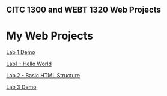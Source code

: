 ## CITC 1300 and WEBT 1320 Web Projects
 
<h1> My Web Projects</h1>

<a href="lab1demo/index.html">Lab 1 Demo</a>

<a href="Hello_World/index.html" target="_blank">Lab1 - Hello World</a>

<a href="Lab 2/index.html" target="_blank">Lab 2 - Basic HTML Structure</a>

<a href="Lab 3 Demo/index.html">Lab 3 Demo</a>